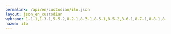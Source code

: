 ```yaml
---
permalink: /api/en/custodian/ilo.json
layout: json_en_custodian
wybrane: 1-1-1,1-3-1,5-5-2,8-2-1,8-3-1,8-5-1,8-5-2,8-6-1,8-7-1,8-8-1,8-8-2,8-b-1,10-4-1
nazwa: ilo
---
```


